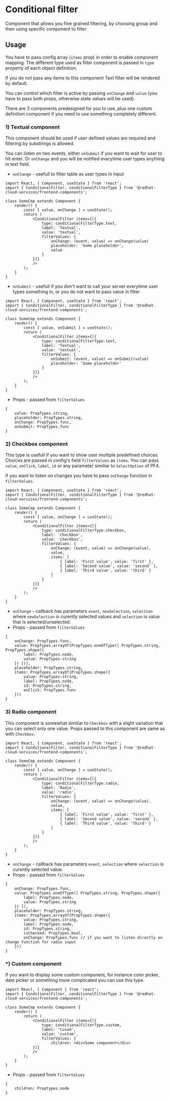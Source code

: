 # Conditional filter

Component that allows you fine grained filtering, by choosing group and then using specific component to filter.

## Usage

You have to pass config array (`items` prop) in order to enable component mapping. The different type used as filter component is passed in `type` property of each object definition.

If you do not pass any items to this component Text filter will be rendered by default.

You can control which filter is active by passing `onChange` and `value` (you have to pass both props, otherwise state values will be used).

There are 3 components predesigned for you to use, plus one custom definition component if you need to use something completely different.

### 1) Textual component

This component should be used if user defined values are required and filtering by substrings is allowed.

You can listen on two events, either `onSubmit` if you want to wait for user to hit enter. Or `onChange` and you will be notified everytime user types anything in text field.

* `onChange` - usefull to filter table as user types in input

```JSX
import React, { Component, useState } from 'react';
import { ConditionalFilter, conditionalFilterType } from '@redhat-cloud-services/frontend-components';

class SomeCmp extends Component {
    render() {
        const [ value, onChange ] = useState();
        return (
            <ConditionalFilter items={[{
                type: conditionalFilterType.text,
                label: 'Textual',
                value: 'textual',
                filterValues: {
                    onChange: (event, value) => onChange(value)
                    placeholder: 'Some placeholder',
                    value
                }
            }]}
            />
        );
    }
}
```

* `onSubmit` - usefull if you don't want to call your server everytime user types something in, or you do not want to pass value in filter

```JSX
import React, { Component, useState } from 'react';
import { ConditionalFilter, conditionalFilterType } from '@redhat-cloud-services/frontend-components';

class SomeCmp extends Component {
    render() {
        const [ value, onSubmit ] = useState();
        return (
            <ConditionalFilter items={[{
                type: conditionalFilterType.text,
                label: 'Textual',
                value: 'textual',
                filterValues: {
                    onSubmit: (event, value) => onSubmit(value)
                    placeholder: 'Some placeholder'
                }
            }]}
            />
        );
    }
}
```

* Props - passed from `filterValues`

```JS
{
    value: PropTypes.string,
    placeholder: PropTypes.string,
    onChange: PropTypes.func,
    onSubmit: PropTypes.func
}
```

### 2) Checkbox component

This type is usefull if you want to show user multiple predefined choices. Choices are passed in config's field `filterValues` as `items`. You can pass `value`, `onClick`, `label`, `id` or any parameter similiar to `SelectOption` of PF4.

If you want to listen on changes you have to pass `onChange` function in `filterValues`.

```JSX
import React, { Component, useState } from 'react';
import { ConditionalFilter, conditionalFilterType } from '@redhat-cloud-services/frontend-components';

class SomeCmp extends Component {
    render() {
        const [ value, onChange ] = useState();
        return (
            <ConditionalFilter items={[{
                type: conditionalFilterType.checkbox,
                label: 'Checkbox',
                value: 'checkbox',
                filterValues: {
                    onChange: (event, value) => onChange(value),
                    value,
                    items: [
                        { label: 'First value', value: 'first' },
                        { label: 'Second value', value: 'second' },
                        { label: 'Third value', value: 'third' }
                    ]
                }
            }]}
            />
        );
    }
}
```

* `onChange` - callback has parameters `event`, `newSelection`, `selection` where `newSelection` is curently selected values and `selection` is value that is selected/unselected.
* Props - passed from `filterValues`

```JS
{
    onChange: PropTypes.func,
    value: PropTypes.arrayOf(PropTypes.oneOfType([ PropTypes.string, PropTypes.shape({
        label: PropTypes.node,
        value: PropTypes.string
    }) ])),
    placeholder: PropTypes.string,
    items: PropTypes.arrayOf(PropTypes.shape({
        value: PropTypes.string,
        label: PropTypes.node,
        id: PropTypes.string,
        onClick: PropTypes.func
    }))
}
```

### 3) Radio component

This component is somewhat similiar to `Checkbox` with a slight variation that you can select only one value. Props passed to this component are same as with `Checkbox`.

```JSX
import React, { Component, useState } from 'react';
import { ConditionalFilter, conditionalFilterType } from '@redhat-cloud-services/frontend-components';

class SomeCmp extends Component {
    render() {
        const [ value, onChange ] = useState();
        return (
            <ConditionalFilter items={[{
                type: conditionalFilterType.radio,
                label: 'Radio',
                value: 'radio',
                filterValues: {
                    onChange: (event, value) => onChange(value),
                    value,
                    items: [
                        { label: 'First value', value: 'first' },
                        { label: 'Second value', value: 'second' },
                        { label: 'Third value', value: 'third' }
                    ]
                }
            }]}
            />
        );
    }
}
```

* `onChange` - callback has parameters `event`, `selection` where `selection` is curently selected value.
* Props - passed from `filterValues`

```JS
{
    onChange: PropTypes.func,
    value: PropTypes.oneOfType([ PropTypes.string, PropTypes.shape({
        label: PropTypes.node,
        value: PropTypes.string
    }) ]),
    placeholder: PropTypes.string,
    items: PropTypes.arrayOf(PropTypes.shape({
        value: PropTypes.string,
        label: PropTypes.node,
        id: PropTypes.string,
        isChecked: PropTypes.bool,
        onChange: PropTypes.func // if you want to listen directly on change function for radio input
    }))
}
```

### *) Custom component

If you want to display some custom component, for instance color picker, date picker or something more complicated you can use this type.

```JSX
import React, { Component } from 'react';
import { ConditionalFilter, conditionalFilterType } from '@redhat-cloud-services/frontend-components';

class SomeCmp extends Component {
    render() {
        return (
            <ConditionalFilter items={[{
                type: conditionalFilterType.custom,
                label: 'Cusom',
                value: 'custom',
                filterValues: {
                    children: <div>Some component</div>
            }]}
            />
        );
    }
}
```

* Props - passed from `filterValues`

```JS
{
    children: Proptypes.node
}
